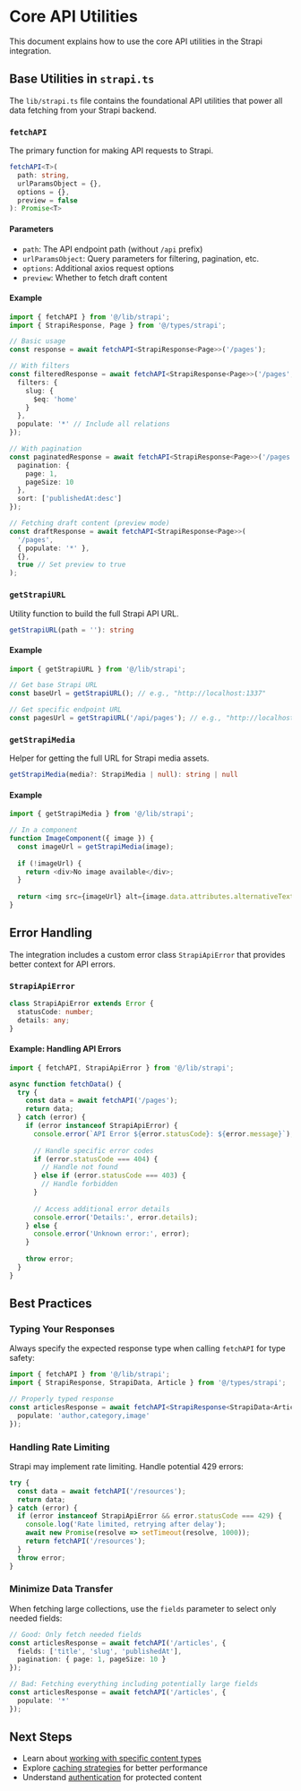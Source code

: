# Core API Utilities

This document explains how to use the core API utilities in the Strapi integration.

## Base Utilities in `strapi.ts`

The `lib/strapi.ts` file contains the foundational API utilities that power all data fetching from your Strapi backend.

### `fetchAPI`

The primary function for making API requests to Strapi.

```typescript
fetchAPI<T>(
  path: string, 
  urlParamsObject = {}, 
  options = {}, 
  preview = false
): Promise<T>
```

#### Parameters

- `path`: The API endpoint path (without `/api` prefix)
- `urlParamsObject`: Query parameters for filtering, pagination, etc.
- `options`: Additional axios request options
- `preview`: Whether to fetch draft content

#### Example

```typescript
import { fetchAPI } from '@/lib/strapi';
import { StrapiResponse, Page } from '@/types/strapi';

// Basic usage
const response = await fetchAPI<StrapiResponse<Page>>('/pages');

// With filters
const filteredResponse = await fetchAPI<StrapiResponse<Page>>('/pages', {
  filters: {
    slug: {
      $eq: 'home'
    }
  },
  populate: '*' // Include all relations
});

// With pagination
const paginatedResponse = await fetchAPI<StrapiResponse<Page>>('/pages', {
  pagination: {
    page: 1,
    pageSize: 10
  },
  sort: ['publishedAt:desc']
});

// Fetching draft content (preview mode)
const draftResponse = await fetchAPI<StrapiResponse<Page>>(
  '/pages',
  { populate: '*' },
  {},
  true // Set preview to true
);
```

### `getStrapiURL`

Utility function to build the full Strapi API URL.

```typescript
getStrapiURL(path = ''): string
```

#### Example

```typescript
import { getStrapiURL } from '@/lib/strapi';

// Get base Strapi URL
const baseUrl = getStrapiURL(); // e.g., "http://localhost:1337"

// Get specific endpoint URL
const pagesUrl = getStrapiURL('/api/pages'); // e.g., "http://localhost:1337/api/pages"
```

### `getStrapiMedia`

Helper for getting the full URL for Strapi media assets.

```typescript
getStrapiMedia(media?: StrapiMedia | null): string | null
```

#### Example

```typescript
import { getStrapiMedia } from '@/lib/strapi';

// In a component
function ImageComponent({ image }) {
  const imageUrl = getStrapiMedia(image);
  
  if (!imageUrl) {
    return <div>No image available</div>;
  }
  
  return <img src={imageUrl} alt={image.data.attributes.alternativeText || ''} />;
}
```

## Error Handling

The integration includes a custom error class `StrapiApiError` that provides better context for API errors.

### `StrapiApiError`

```typescript
class StrapiApiError extends Error {
  statusCode: number;
  details: any;
}
```

#### Example: Handling API Errors

```typescript
import { fetchAPI, StrapiApiError } from '@/lib/strapi';

async function fetchData() {
  try {
    const data = await fetchAPI('/pages');
    return data;
  } catch (error) {
    if (error instanceof StrapiApiError) {
      console.error(`API Error ${error.statusCode}: ${error.message}`);
      
      // Handle specific error codes
      if (error.statusCode === 404) {
        // Handle not found
      } else if (error.statusCode === 403) {
        // Handle forbidden
      }
      
      // Access additional error details
      console.error('Details:', error.details);
    } else {
      console.error('Unknown error:', error);
    }
    
    throw error;
  }
}
```

## Best Practices

### Typing Your Responses

Always specify the expected response type when calling `fetchAPI` for type safety:

```typescript
import { fetchAPI } from '@/lib/strapi';
import { StrapiResponse, StrapiData, Article } from '@/types/strapi';

// Properly typed response
const articlesResponse = await fetchAPI<StrapiResponse<StrapiData<Article>>>('/articles', { 
  populate: 'author,category,image' 
});
```

### Handling Rate Limiting

Strapi may implement rate limiting. Handle potential 429 errors:

```typescript
try {
  const data = await fetchAPI('/resources');
  return data;
} catch (error) {
  if (error instanceof StrapiApiError && error.statusCode === 429) {
    console.log('Rate limited, retrying after delay');
    await new Promise(resolve => setTimeout(resolve, 1000));
    return fetchAPI('/resources');
  }
  throw error;
}
```

### Minimize Data Transfer

When fetching large collections, use the `fields` parameter to select only needed fields:

```typescript
// Good: Only fetch needed fields
const articlesResponse = await fetchAPI('/articles', {
  fields: ['title', 'slug', 'publishedAt'],
  pagination: { page: 1, pageSize: 10 }
});

// Bad: Fetching everything including potentially large fields
const articlesResponse = await fetchAPI('/articles', {
  populate: '*'
});
```

## Next Steps

- Learn about [working with specific content types](./content-types.md)
- Explore [caching strategies](./performance.md) for better performance
- Understand [authentication](./authentication.md) for protected content